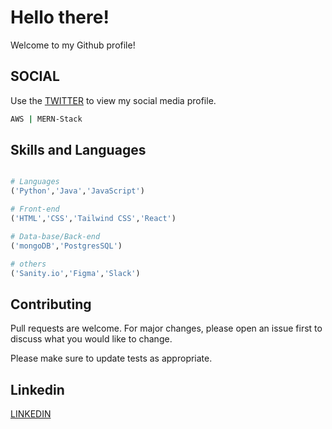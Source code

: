 # Hello there!

Welcome to my Github profile!

## SOCIAL

Use the [TWITTER](https://x.com/thapa_bimash) to view my social media profile.

```bash
AWS | MERN-Stack
```

## Skills and Languages

```python

# Languages
('Python','Java','JavaScript')

# Front-end
('HTML','CSS','Tailwind CSS','React')

# Data-base/Back-end
('mongoDB','PostgresSQL')

# others
('Sanity.io','Figma','Slack')
```

## Contributing

Pull requests are welcome. For major changes, please open an issue first
to discuss what you would like to change.

Please make sure to update tests as appropriate.

## Linkedin

[LINKEDIN](https://www.linkedin.com/in/bimash-thapa-2060-2003-/)
